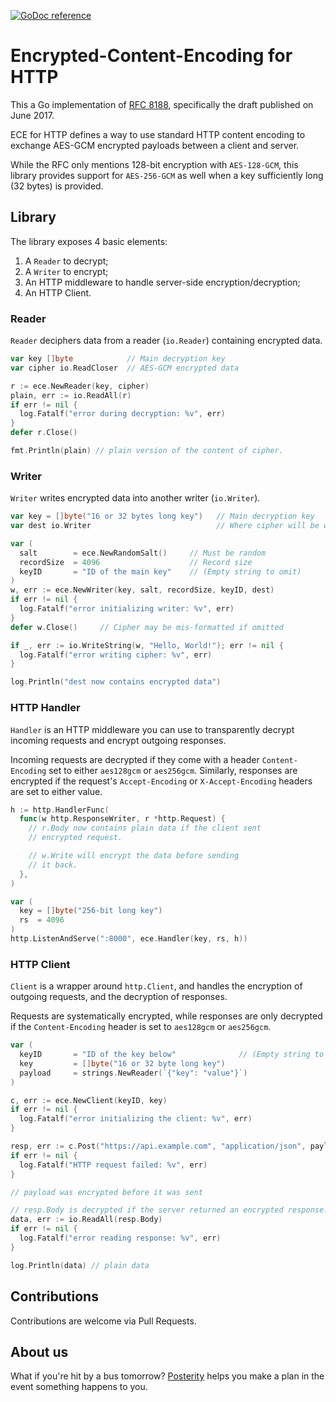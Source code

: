[![GoDoc reference](https://img.shields.io/badge/godoc-reference-blue.svg)](https://pkg.go.dev/github.com/posterity/ece)

# Encrypted-Content-Encoding for HTTP

This a Go implementation of
[RFC 8188](https://datatracker.ietf.org/doc/html/rfc8188), specifically the
draft published on June 2017.

ECE for HTTP defines a way to use standard HTTP content encoding to exchange
AES-GCM encrypted payloads between a client and server.

While the RFC only mentions 128-bit encryption with `AES-128-GCM`, this
library provides support for `AES-256-GCM` as well when a key sufficiently
long (32 bytes) is provided.

## Library

The library exposes 4 basic elements:

1. A `Reader` to decrypt;
2. A `Writer` to encrypt;
3. An HTTP middleware to handle server-side encryption/decryption;
4. An HTTP Client.

### Reader

`Reader` deciphers data from a reader (`io.Reader`) containing encrypted
data.

```go
var key []byte            // Main decryption key
var cipher io.ReadCloser  // AES-GCM encrypted data

r := ece.NewReader(key, cipher)
plain, err := io.ReadAll(r)
if err != nil {
  log.Fatalf("error during decryption: %v", err)
}
defer r.Close()

fmt.Println(plain) // plain version of the content of cipher.
```

### Writer

`Writer` writes encrypted data into another writer (`io.Writer`).

```go
var key = []byte("16 or 32 bytes long key")   // Main decryption key
var dest io.Writer                            // Where cipher will be written

var (
  salt        = ece.NewRandomSalt()     // Must be random
  recordSize  = 4096                    // Record size
  keyID       = "ID of the main key"    // (Empty string to omit)
)
w, err := ece.NewWriter(key, salt, recordSize, keyID, dest)
if err != nil {
  log.Fatalf("error initializing writer: %v", err)
}
defer w.Close()     // Cipher may be mis-formatted if omitted

if _, err := io.WriteString(w, "Hello, World!"); err != nil {
  log.Fatalf("error writing cipher: %v", err)
}

log.Println("dest now contains encrypted data")
```

### HTTP Handler

`Handler` is an HTTP middleware you can use to transparently
decrypt incoming requests and encrypt outgoing responses.

Incoming requests are decrypted if they come with a header `Content-Encoding`
set to either `aes128gcm` or `aes256gcm`. Similarly, responses are encrypted
if the request's `Accept-Encoding` or `X-Accept-Encoding` headers are set
to either value.

```go
h := http.HandlerFunc(
  func(w http.ResponseWriter, r *http.Request) {
    // r.Body now contains plain data if the client sent
    // encrypted request.

    // w.Write will encrypt the data before sending
    // it back.
  },
)

var (
  key = []byte("256-bit long key")
  rs  = 4096
)
http.ListenAndServe(":8000", ece.Handler(key, rs, h))
```

### HTTP Client

`Client` is a wrapper around `http.Client`, and handles the encryption of
outgoing requests, and the decryption of responses.

Requests are systematically encrypted, while responses are only decrypted if
the `Content-Encoding` header is set to `aes128gcm` or `aes256gcm`.

```go
var (
  keyID       = "ID of the key below"              // (Empty string to omit)
  key         = []byte("16 or 32 byte long key")  
  payload     = strings.NewReader(`{"key": "value"}`)
)

c, err := ece.NewClient(keyID, key)
if err != nil {
  log.Fatalf("error initializing the client: %v", err)
}

resp, err := c.Post("https://api.example.com", "application/json", payload)
if err != nil {
  log.Fatalf("HTTP request failed: %v", err)
}

// payload was encrypted before it was sent

// resp.Body is decrypted if the server returned an encrypted response.
data, err := io.ReadAll(resp.Body)
if err != nil {
  log.Fatalf("error reading response: %v", err)
}

log.Println(data) // plain data
```

## Contributions

Contributions are welcome via Pull Requests.

## About us

What if you're hit by a bus tomorrow? [Posterity](https://posterity.life) helps
you make a plan in the event something happens to you.
